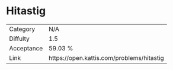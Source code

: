 # Hitastig

<table>
    <tr>
        <td>Category</td>
        <td>N/A</td>
    </tr>
    <tr>
        <td>Diffulty</td>
        <td>1.5</td>
    </tr>
    <tr>
        <td>Acceptance</td>
        <td>59.03 %</td>
    </tr>
    <tr>
        <td>Link</td>
        <td>https://open.kattis.com/problems/hitastig</td>
    </tr>
</table>